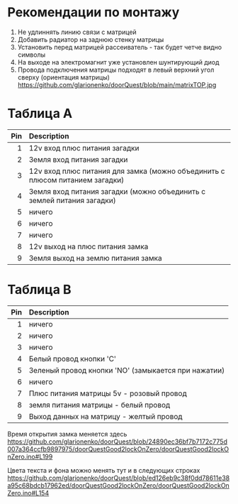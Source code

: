 
# Рекомендации по монтажу
1. Не удлиннять линию связи с матрицей
2. Добавить радиатор на заднюю стенку матрицы
3. Установить перед матрицей рассеиватель - так будет четче видно символы
4. На выходе на электромагнит уже установлен шунтирующий диод
5. Провода подключения матрицы подходят в левый верхний угол сверху (ориентация матрицы)
   https://github.com/glarionenko/doorQuest/blob/main/matrixTOP.jpg

# Таблица A
|   Pin | Description                                                                  |
|------:|:-----------------------------------------------------------------------------|
|     1 | 12v вход плюс питания загадки                                                |
|     2 | Земля вход питания загадки                                                   |
|     3 | 12v вход плюс питания для замка (можно объединить с плюсом питанием загадки) |
|     4 | Земля вход питания загадки (можно объединить с землей питания загадки)       |
|     5 | ничего                                                                       |
|     6 | ничего                                                                       |
|     7 | ничего                                                                       |
|     8 | 12v выход на плюс питания замка                                              |
|     9 | Земля выход на землю питания замка                                           |

# Таблица B
|   Pin | Description                                         |
|------:|:----------------------------------------------------|
|     1 | ничего                                              |
|     2 | ничего                                              |
|     3 | ничего                                              |
|     4 | Белый провод кнопки 'C'                             |
|     5 | Зеленый провод кнопки 'NO' (замыкается при нажатии) |
|     6 | ничего                                              |
|     7 | Плюс питания матрицы 5v - розовый провод            |
|     8 | земля питания матрицы - белый провод                |
|     9 | Выход данных на матрицу - желтый провод             |

Время открытия замка меняется здесь https://github.com/glarionenko/doorQuest/blob/24890ec36bf7b7172c775d007a364ccfb9897975/doorQuestGood2lockOnZero/doorQuestGood2lockOnZero.ino#L199

Цвета текста и фона можно менять тут и в следующих строках https://github.com/glarionenko/doorQuest/blob/ed126eb9c38f0dd78611e38a95c68bdcb17962ed/doorQuestGood2lockOnZero/doorQuestGood2lockOnZero.ino#L154
